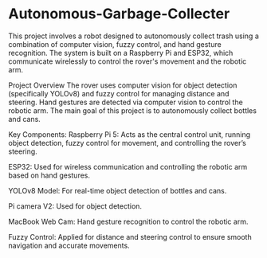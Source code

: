 # Autonomous-Garbage-Collecter
This project involves a robot designed to autonomously collect trash using a combination of computer vision, fuzzy control, and hand gesture recognition. The system is built on a Raspberry Pi and ESP32, which communicate wirelessly to control the rover's movement and the robotic arm.

Project Overview
The rover uses computer vision for object detection (specifically YOLOv8) and fuzzy control for managing distance and steering. Hand gestures are detected via computer vision to control the robotic arm. The main goal of this project is to autonomously collect bottles and cans.

Key Components:
Raspberry Pi 5: Acts as the central control unit, running object detection, fuzzy control for movement, and controlling the rover’s steering.

ESP32: Used for wireless communication and controlling the robotic arm based on hand gestures.

YOLOv8 Model: For real-time object detection of bottles and cans.

Pi camera V2: Used for object detection.

MacBook Web Cam: Hand gesture recognition to control the robotic arm.

Fuzzy Control: Applied for distance and steering control to ensure smooth navigation and accurate movements.
